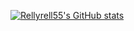 [![Rellyrell55's GitHub stats](https://github-readme-stats.vercel.app/api?username=RellyRell55)](https://github.com/anuraghazra/github-readme-stats)


<!--
**Rellyrell55/Rellyrell55** is a ✨ _special_ ✨ repository because its `README.md` (this file) appears on your GitHub profile.

Here are some ideas to get you started:

- 🔭 I’m currently working on ...
- 🌱 I’m currently learning ...
- 👯 I’m looking to collaborate on ...
- 🤔 I’m looking for help with ...
- 💬 Ask me about ...
- 📫 How to reach me: ...
- 😄 Pronouns: ...
- ⚡ Fun fact: ...
-->
